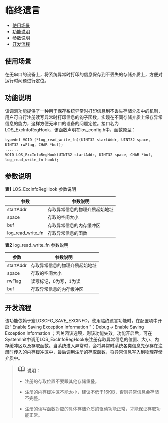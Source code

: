 # 临终遗言

- [使用场景](#使用场景)
- [功能说明](#功能说明)
- [参数说明](#参数说明)
- [开发流程](#开发流程)

## 使用场景

在无串口的设备上，将系统异常时打印的信息保存到不丢失的存储介质上，方便对运行时问题进行定位。


## 功能说明

该调测功能提供了一种用于保存系统异常时打印信息到不丢失存储介质中的机制，用户可自行注册读写异常时打印信息的钩子函数，实现在不同存储介质上保存异常信息的能力，这样方便无串口的设备的问题定位。接口名为LOS_ExcInfoRegHook，该函数声明在los_config.h中，函数原型：


```
typedef VOID (*log_read_write_fn)(UINT32 startAddr, UINT32 space, UINT32 rwFlag, CHAR *buf);
......
VOID LOS_ExcInfoRegHook(UINT32 startAddr, UINT32 space, CHAR *buf, log_read_write_fn hook);
```


## 参数说明

**表1** LOS_ExcInfoRegHook 参数说明

| 参数 | 参数说明 | 
| -------- | -------- |
| startAddr | 存取异常信息的物理介质起始地址 | 
| space | 存取的空间大小 | 
| buf | 存取异常信息的内存缓冲区 | 
| log_read_write_fn | 存取异常信息的函数 | 

**表2** log_read_write_fn 参数说明

| 参数 | 参数说明 | 
| -------- | -------- |
| startAddr | 存取异常信息的物理介质起始地址 | 
| space | 存取的空间大小 | 
| rwFlag | 读写标记，0为写，1为读 | 
| buf | 存取异常信息的内存缓冲区 | 


## 开发流程

该功能依赖于宏LOSCFG_SAVE_EXCINFO，使用临终遗言功能时，在配置项中开启“ Enable Saving Exception Information ”：Debug-&gt; Enable Saving Exception Information ；若关闭该选项，则该功能失效。功能开启后，可在SystemInit中调用LOS_ExcInfoRegHook来注册存取异常信息的位置、大小、内存缓冲区以及存取函数。当系统进入异常时，会将异常时系统各类信息先保存在注册时传入的内存缓冲区中，最后调用注册的存取函数，将异常信息写入到物理存储介质中。


> ![icon-note.gif](public_sys-resources/icon-note.gif) **说明：**
> - 注册的存取位置不要跟其他存储重叠。
> 
> - 注册的内存缓冲区不能太小，建议不低于16KiB，否则异常信息会存储不完整。
> 
> - 注册的读写函数对应的具体存储介质的驱动功能正常，才能保证存取功能正常。
